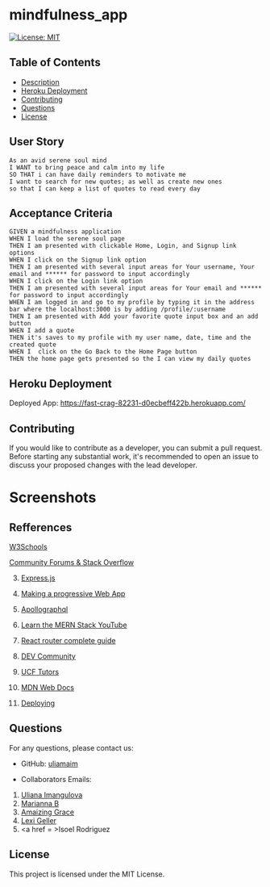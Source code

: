 # mindfulness_app


[![License: MIT](https://img.shields.io/badge/License-MIT-brightgreen.svg)](https://opensource.org/licenses/MIT)


## Table of Contents
- [Description](#description)
- [Heroku Deployment](#heroku)
- [Contributing](#contributing)
- [Questions](#questions)
- [License](#license)


## User Story

```
As an avid serene soul mind
I WANT to bring peace and calm into my life
SO THAT i can have daily reminders to motivate me
I want to search for new quotes; as well as create new ones
so that I can keep a list of quotes to read every day

```


## Acceptance Criteria

```
GIVEN a mindfulness application
WHEN I load the serene soul page
THEN I am presented with clickable Home, Login, and Signup link options
WHEN I click on the Signup link option 
THEN I am presented with several input areas for Your username, Your email and ****** for password to input accordingly
WHEN I click on the Login link option 
THEN I am presented with several input areas for Your email and ****** for password to input accordingly
WHEN I am logged in and go to my profile by typing it in the address bar where the localhost:3000 is by adding /profile/:username
THEN I am presented with Add your favorite quote input box and an add button
WHEN I add a quote
THEN it's saves to my profile with my user name, date, time and the created quote
WHEN I  click on the Go Back to the Home Page button
THEN the home page gets presented so the I can view my daily quotes
```


## Heroku Deployment

Deployed App: https://fast-crag-82231-d0ecbeff422b.herokuapp.com/

## Contributing

If you would like to contribute as a developer, you can submit a pull request. Before starting any substantial work, it's recommended to open an issue to discuss your proposed changes with the lead developer.


# Screenshots

<!-- ## Next screenshots will create understanding of the website's functionality.
# a. Homepage ![HP](<public/images/HomePage (1).png>)
# b. Login Page![Login](public/images/Screenshots/Login.png)
# c. Sign Up Page ![Signup](public/images/Screenshots/signup.png)
# d. Comment Page ![comment](public/images/Screenshots/Comment.png)
# e. Update Information Page ![update inforamtion](public/images/Screenshots/UpdateInformation.png)
# f. Create New Post Page ![new post](public/images/Screenshots/CreateNewPost.png) -->
 
 
## Refferences


<a href = https://www.w3schools.com/>W3Schools</a>


<a href = https://stackoverflow.com/>Community Forums & Stack Overflow</a>


3. <a href =https://expressjs.com/>Express.js</a>


4. <a href =https://create-react-app.dev/docs/making-a-progressive-web-app>Making a progressive Web App</a>


5. <a href =https://www.apollographql.com/tutorials/fullstack-quickstart/04-writing-query-resolvers/>Apollographql</a>


6. [Learn the MERN Stack YouTube](https://www.youtube.com/playlist?list=PLillGF-RfqbbiTGgA77tGO426V3hRF9iE)


7. <a href =https://www.sitepoint.com/react-router-complete-guide/>React router complete guide</a>


8. <a href =https://dev.to/>DEV Community</a>


9. <a href =https://calendly.com/d/dnc-wpf-c7s>UCF Tutors</a>


10. <a href =https://developer.mozilla.org/en-US/docs/Glossary/MVC>MDN Web Docs</a>


11. <a href =https://coding-boot-camp.github.io/full-stack/mongodb/deploy-with-heroku-and-mongodb-atlas>Deploying</a>




## Questions


For any questions, please contact us:


- GitHub: [uliamaim](https://github.com/ulianaim/mindfulness_app)


- Collaborators Emails:
1. <a href =uliana_usa@yahoo.com>Uliana Imangulova</a>
2. <a href =mariannabfree@gmail.com>Marianna B</a>
3. <a href =agracenotary@gmail.com>Amaizing Grace</a>
4. <a href =lexigeller@yahoo.com>Lexi Geller</a>
5. <a href = >Isoel Rodriguez


## License


This project is licensed under the MIT License.